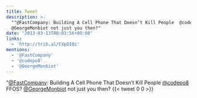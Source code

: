 ```yaml
---
title: Tweet
description: >-
  ""@FastCompany: Building A Cell Phone That Doesn’t Kill People  @codepo8 FFOS?
  @GeorgeMonbiot not just you then?"
date: '2013-03-13T08:03:56+00:00'
links:
  - 'http://trib.al/CXpDIQi'
mentions:
  - '@FastCompany'
  - '@codepo8'
  - '@GeorgeMonbiot'
---
```

"[@FastCompany](https://twitter.com/@FastCompany): Building A Cell Phone That Doesn’t Kill People  [@codepo8](https://twitter.com/@codepo8) FFOS? [@GeorgeMonbiot](https://twitter.com/@GeorgeMonbiot) not just you then?
      {{< tweet 0 0 >}}
    
